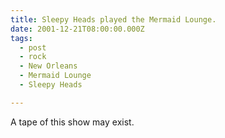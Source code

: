 ```yaml
---
title: Sleepy Heads played the Mermaid Lounge.
date: 2001-12-21T08:00:00.000Z
tags:
  - post 
  - rock
  - New Orleans
  - Mermaid Lounge
  - Sleepy Heads

---
```


A tape of this show may exist.